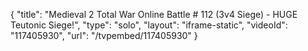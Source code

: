 {
    "title": "Medieval 2 Total War Online Battle # 112 (3v4 Siege) - HUGE Teutonic Siege!",
    "type": "solo",
    "layout": "iframe-static",
    "videoId": "117405930",
    "url": "\/tvpembed\/117405930"
}